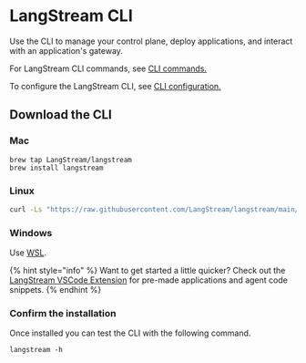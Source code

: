 # LangStream CLI

Use the CLI to manage your control plane, deploy applications, and interact with an application's gateway.

For LangStream CLI commands, see [CLI commands.](../langstream-cli/langstream-cli-commands.md)

To configure the LangStream CLI, see [CLI configuration.](../langstream-cli/langstream-cli-configuration.md)

## Download the CLI

### Mac

```
brew tap LangStream/langstream
brew install langstream
```

### Linux

```bash
curl -Ls "https://raw.githubusercontent.com/LangStream/langstream/main/bin/get-cli.sh" | bash
```

### Windows

Use [WSL](https://learn.microsoft.com/en-us/windows/wsl/about).

{% hint style="info" %}
Want to get started a little quicker? Check out the [LangStream VSCode Extension](https://marketplace.visualstudio.com/items?itemName=DataStax.langstream) for pre-made applications and agent code snippets.
{% endhint %}

### Confirm the installation

Once installed you can test the CLI with the following command.

```
langstream -h
```
